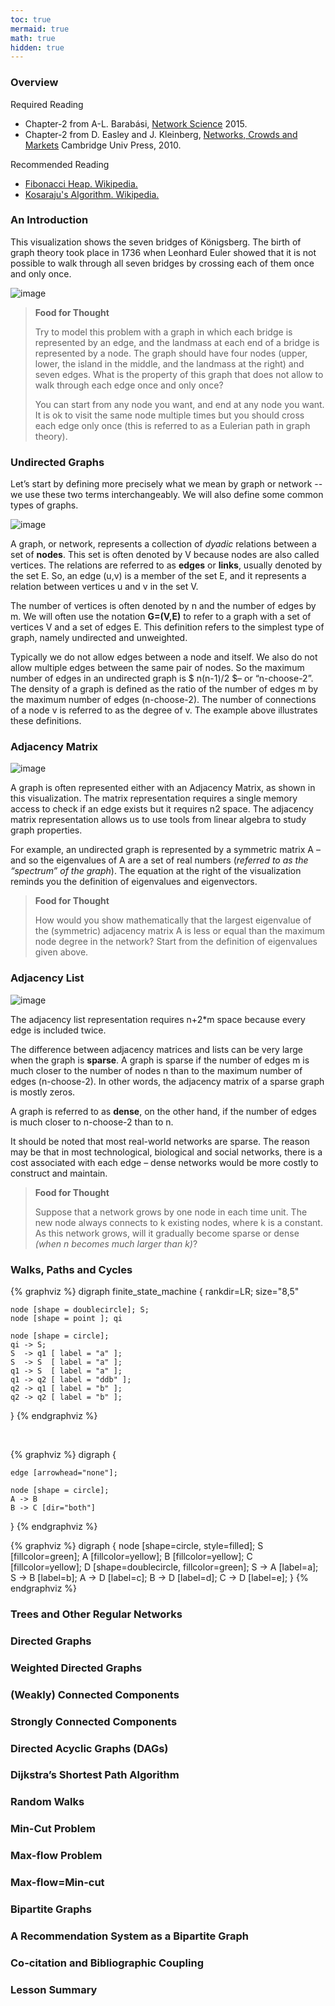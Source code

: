 ```yaml
---
toc: true
mermaid: true
math: true
hidden: true
---
```


### Overview

Required Reading

* Chapter-2 from A-L. Barabási, [Network Science](http://barabasi.com/networksciencebook/) 2015.
* Chapter-2 from D. Easley and J. Kleinberg, [Networks, Crowds and Markets](https://www.cs.cornell.edu/home/kleinber/networks-book/) Cambridge Univ Press, 2010.

Recommended Reading

* [Fibonacci Heap. Wikipedia.](https://en.wikipedia.org/wiki/Fibonacci_heap)
* [Kosaraju's Algorithm. Wikipedia.](https://en.wikipedia.org/wiki/Kosaraju%27s_algorithm)

### An Introduction

This visualization shows the seven bridges of Königsberg. The birth of graph theory took place in 1736 when Leonhard Euler showed that it is not possible to walk through all seven bridges by crossing each of them once and only once. 

![image](../../../assets/posts/gatech/network_science/l2_intro.png)

> **Food for Thought**
> 
> Try to model this problem with a graph in which each bridge is represented by an edge, and the landmass at each end of a bridge is represented by a node. The graph should have four nodes (upper, lower, the island in the middle, and the landmass at the right) and seven edges. What is the property of this graph that does not allow to walk through each edge once and only once? 
>
> You can start from any node you want, and end at any node you want. It is ok to visit the same node multiple times but you should cross each edge only once (this is referred to as a Eulerian path in graph theory).
>

### Undirected Graphs

Let’s start by defining more precisely what we mean by graph or network -- we use these two terms interchangeably. We will also define some common types of graphs.

![image](../../../assets/posts/gatech/network_science/L2_UNDIRECTED_GRAPHS.png)

A graph, or network, represents a collection of *dyadic* relations between a set of **nodes**. This set is often denoted by V because nodes are also called vertices.  The relations are referred to as **edges** or **links**, usually denoted by the set E. So, an edge (u,v) is a member of the set E, and it represents a relation between vertices u and v in the set V. 

The number of vertices is often denoted by n and the number of edges by m. We will often use the notation **G=(V,E)** to refer to a graph with a set of vertices V and a set of edges E. This definition refers to the simplest type of graph, namely undirected and unweighted. 

Typically we do not allow edges between a node and itself. We also do not allow multiple edges between the same pair of nodes. So the maximum number of edges in an undirected graph is 
$ n(n-1)/2 $– or “n-choose-2”.  The density of a graph is defined as the ratio of the number of edges m by the maximum number of edges (n-choose-2). The number of connections of a node v is referred to as the degree of v.  The example above illustrates these definitions. 

### Adjacency Matrix

![image](../../../assets/posts/gatech/network_science/L2_ADJACENCY_MATRIX.png)

A graph is often represented either with an Adjacency Matrix, as shown in this visualization. The matrix representation requires a single memory access to check if an edge exists but it requires n2 space. The adjacency matrix representation allows us to use tools from linear algebra to study graph properties.

For example, an undirected graph is represented by a symmetric matrix A – and so the eigenvalues of A are a set of real numbers (*referred to as the “spectrum” of the graph*). The equation at the right of the visualization reminds you the definition of eigenvalues and eigenvectors.

> **Food for Thought**
> 
> How would you show mathematically that the largest eigenvalue of the (symmetric) adjacency matrix A is less or equal than the maximum node degree in the network? Start from the definition of eigenvalues given above.
>

### Adjacency List

![image](../../../assets/posts/gatech/network_science/L2_ADJACENCY_LIST2.png)

The adjacency list representation requires n+2*m space because every edge is included twice. 

The difference between adjacency matrices and lists can be very large when the graph is **sparse**. A graph is sparse if the number of edges m is much closer to the number of nodes n than to the maximum number of edges (n-choose-2). In other words, the adjacency matrix of a sparse graph is mostly zeros. 

A graph is referred to as **dense**, on the other hand, if the number of edges is much closer to n-choose-2 than to n.  

It should be noted that most real-world networks are sparse. The reason may be that in most technological, biological and social networks, there is a cost associated with each edge – dense networks would be more costly to construct and maintain.

> **Food for Thought**
> 
> Suppose that a network grows by one node in each time unit. The new node always connects to k existing nodes, where k is a constant. As this network grows, will it gradually become sparse or dense *(when n becomes much larger than k)*?
>

### Walks, Paths and Cycles

<!-- https://stackoverflow.com/questions/1745509/how-to-change-arrowhead-type -->
<!-- https://stackoverflow.com/questions/3462433/dot-graph-language-how-to-make-bidirectional-edges-automatically -->

{% graphviz %}
digraph finite_state_machine {
    rankdir=LR;
    size="8,5"

    node [shape = doublecircle]; S;
    node [shape = point ]; qi

    node [shape = circle];
    qi -> S;
    S  -> q1 [ label = "a" ];
    S  -> S  [ label = "a" ];
    q1 -> S  [ label = "a" ];
    q1 -> q2 [ label = "ddb" ];
    q2 -> q1 [ label = "b" ];
    q2 -> q2 [ label = "b" ];
}
{% endgraphviz %}

<br>

{% graphviz %}
digraph {

    edge [arrowhead="none"];

    node [shape = circle];
    A -> B
    B -> C [dir="both"]

}
{% endgraphviz %}

{% graphviz %}
digraph {
  node [shape=circle, style=filled];
  S [fillcolor=green];
  A [fillcolor=yellow];
  B [fillcolor=yellow];
  C [fillcolor=yellow];
  D [shape=doublecircle, fillcolor=green];
  S -> A [label=a];
  S -> B [label=b];
  A -> D [label=c];
  B -> D [label=d];
  C -> D [label=e];
}
{% endgraphviz %}

### Trees and Other Regular Networks
### Directed Graphs
### Weighted Directed Graphs
### (Weakly) Connected Components
### Strongly Connected Components
### Directed Acyclic Graphs (DAGs)
### Dijkstra’s Shortest Path Algorithm
### Random Walks
### Min-Cut Problem
### Max-flow Problem
### Max-flow=Min-cut
### Bipartite Graphs
### A Recommendation System as a Bipartite Graph
### Co-citation and Bibliographic Coupling
### Lesson Summary
